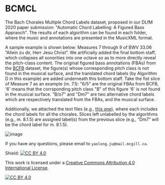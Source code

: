 # BCMCL
The Bach Chorales Multiple Chord Labels dataset, proposed in our DLfM 2020 paper submission: "Automatic Chord Labelling: A Figured Bass Appraoch". The results of each algorithm can be found in each folder, where the music and annotations are presented in the MusicXML format. 

A sample example is shown below: Measures 7 through 9 of BWV 33.06 “Allein zu dir, Herr Jesu Christ”. We artificially added the final bottom staff, which collapses all sonorities into one octave so as to more directly reveal the pitch-class content. The original figured bass annotations (FBAs) from the [BCFB](https://github.com/juyaolongpaul/Bach_chorale_FB) dataset, the figure(s) whose corresponding pitch class is not found in the musical surface, and the translated chord labels (by Algorithm D in this example) are added underneath this bottom staff. Take the fist slice of Measure 7 as an example (m. 7.1): "6/5" are the original FBAs from BCFB, '6' means that the corrsponding pitch class "B" of this figure '6' is not found in the musical surface. "B/o7" and "Dm7" are two alternative chord labels which are respectively translated from the FBAs, and the musical surface.

Additionally, we attached the text files (e.g., [this one](https://github.com/juyaolongpaul/BCMCL/blob/af4666b9e31a06340536eee641ed724406409e44/Algorithm_D_all_chords.txt)), where each includes the chord labels for all the chorales. Slices left unlabelled by the algorithms (e.g., m. 8.1.5) are assigned label(s) from the previous slice (e.g., “Dm7” will be the chord label for m. 8.1.5).

![image](https://user-images.githubusercontent.com/9313094/89224905-47dad580-d5a7-11ea-86f9-474c6d66add8.png)

If you have any questions, please email to `yaolong.ju@mail.mcgill.ca`.

Shield: [![CC BY 4.0][cc-by-shield]][cc-by]

This work is licensed under a [Creative Commons Attribution 4.0 International
License][cc-by].

[![CC BY 4.0][cc-by-image]][cc-by]

[cc-by]: http://creativecommons.org/licenses/by/4.0/
[cc-by-image]: https://i.creativecommons.org/l/by/4.0/88x31.png
[cc-by-shield]: https://img.shields.io/badge/License-CC%20BY%204.0-lightgrey.svg
